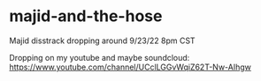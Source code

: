 # majid-and-the-hose
Majid disstrack dropping around 9/23/22 8pm CST

Dropping on my youtube and maybe soundcloud:
https://www.youtube.com/channel/UCclLGGvWqiZ62T-Nw-AIhgw
